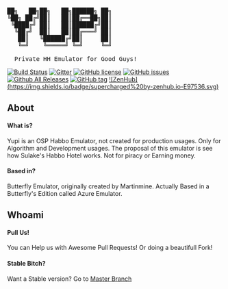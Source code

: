 <pre>
██╗   ██╗██╗   ██╗██████╗ ██╗
╚██╗ ██╔╝██║   ██║██╔══██╗██║
 ╚████╔╝ ██║   ██║██████╔╝██║
  ╚██╔╝  ██║   ██║██╔═══╝ ██║
   ██║   ╚██████╔╝██║     ██║
   ╚═╝    ╚═════╝ ╚═╝     ╚═╝
                             
  Private HH Emulator for Good Guys!
</pre>

[![Build Status](https://travis-ci.org/sant0ro/Yupi.svg?branch=nio)](https://travis-ci.org/sant0ro/Yupi) [![Gitter](https://badges.gitter.im/sant0ro/Yupi.svg)](https://gitter.im/sant0ro/Yupi) [![GitHub license](https://img.shields.io/badge/license-MIT-4DB798.svg)](https://raw.githubusercontent.com/sant0ro/Yupi/master/LICENSE.md) [![GitHub issues](https://img.shields.io/github/issues/sant0ro/Yupi.svg)](https://github.com/sant0ro/Yupi/issues) [![Github All Releases](https://img.shields.io/github/downloads/sant0ro/Yupi/total.svg)]() [![GitHub tag](https://img.shields.io/github/tag/sant0ro/Yupi.svg)]() [![ZenHub] (https://img.shields.io/badge/supercharged%20by-zenhub.io-E97536.svg)](https://zenhub.io)

## About

#### What is?
Yupi is an OSP Habbo Emulator, not created for production usages. Only for Algorithm and Development usages. The proposal of this emulator is see how Sulake's Habbo Hotel works. Not for piracy or Earning money.

#### Based in?
Butterfly Emulator, originally created by Martinmine. Actually Based in a Butterfly's Edition called Azure Emulator.

## Whoami

#### Pull Us!
You can Help us with Awesome Pull Requests! Or doing a beautifull Fork!

#### Stable Bitch?
Want a Stable version? Go to [Master Branch](https://github.com/sant0ro/Yupi)


